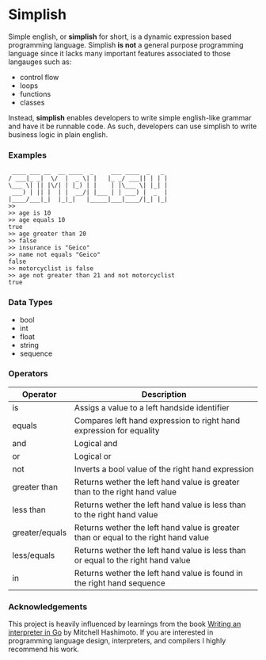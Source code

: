 Simplish
========

Simple english, or **simplish** for short, is a dynamic expression based programming language.
Simplish **is not** a general purpose programming language since it lacks many
important features associated to those langauges such as:

* control flow
* loops
* functions
* classes

Instead, **simplish** enables developers to write simple english-like grammar and have it be runnable code. As such, developers can use simplish to write business logic in plain english.

### Examples
```
 ____ ___ __  __ ____  _     ___ ____  _   _
/ ___|_ _|  \/  |  _ \| |   |_ _/ ___|| | | |
\___ \| || |\/| | |_) | |    | |\___ \| |_| |
 ___) | || |  | |  __/| |___ | | ___) |  _  |
|____/___|_|  |_|_|   |_____|___|____/|_| |_|
>> 
>> age is 10
>> age equals 10
true
>> age greater than 20
>> false
>> insurance is "Geico"
>> name not equals "Geico"
false
>> motorcyclist is false
>> age not greater than 21 and not motorcyclist
true
```
### Data Types

* bool
* int
* float
* string
* sequence

### Operators

| Operator  | Description                                    | 
|-----------|------------------------------------------------|
| is        | Assigs a value to a left handside identifier   |
| equals    | Compares left hand expression to right hand expression for equality |
| and       | Logical and |
| or        | Logical or  |
| not       | Inverts a bool value of the right hand expression |
| greater than | Returns wether the left hand value is greater than to the right hand value |
| less than | Returns wether the left hand value is less than to the right hand value |
| greater/equals | Returns wether the left hand value is greater than or equal to the right hand value |
| less/equals | Returns wether the left hand value is less than or equal to the right hand value |
| in | Returns wether the left hand value is found in the right hand sequence |

### Acknowledgements

This project is heavily influenced by learnings from the book [Writing an interpreter in Go](https://interpreterbook.com/) by Mitchell Hashimoto. If you are interested in 
programming language design, interpreters, and compilers I highly recommend his work.


